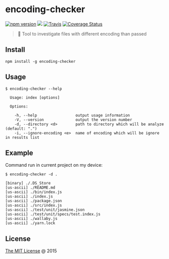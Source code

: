 # encoding-checker

[![npm version](https://badge.fury.io/js/encoding-checker.svg)](https://badge.fury.io/js/encoding-checker)
![](https://img.shields.io/npm/dt/encoding-checker.svg)
[![Travis](https://img.shields.io/travis/piecioshka/encoding-checker.svg?maxAge=2592000)](https://travis-ci.org/piecioshka/encoding-checker)
[![Coverage Status](https://coveralls.io/repos/github/piecioshka/encoding-checker/badge.svg?branch=master)](https://coveralls.io/github/piecioshka/encoding-checker?branch=master)

> :hammer: Tool to investigate files with different encoding than passed

## Install

```
npm install -g encoding-checker
```

## Usage

```
$ encoding-checker --help

  Usage: index [options]

  Options:

    -h, --help                 output usage information
    -V, --version              output the version number
    -d, --directory <d>        path to directory which will be analyze (default: ".")
    -i, --ignore-encoding <e>  name of encoding which will be ignore in results list
```

## Example

Command run in current project on my device:

```
$ encoding-checker -d .

[binary] ./.DS_Store
[us-ascii] ./README.md
[us-ascii] ./bin/index.js
[us-ascii] ./index.js
[us-ascii] ./package.json
[us-ascii] ./src/index.js
[us-ascii] ./test/unit/jasmine.json
[us-ascii] ./test/unit/specs/test.index.js
[us-ascii] ./wallaby.js
[us-ascii] ./yarn.lock
```

## License

[The MIT License](http://piecioshka.mit-license.org) @ 2015
